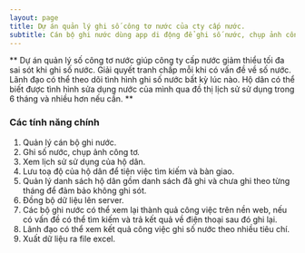 ```yaml
---
layout: page
title: Dự án quản lý ghi số công tơ nước của cty cấp nước.
subtitle: Cán bộ ghi nước dùng app di động để ghi số nước, chụp ảnh công tơ để đối soát, xem lịch sử sử dụng nước của hộ dân. Admin có thể theo dõi tiến độ ghi nước, lọc dữ liệu thu được, xuất tổng kết theo từng tháng.
---
```


** Dự án quản lý số công tơ nước giúp công ty cấp nước giảm thiểu tối đa sai sót khi ghi số nước. Giải quyết tranh chấp mỗi khi có vấn đề về số nước. Lãnh đạo có thể theo dõi tình hình ghi số nước bất kỳ lúc nào. Hộ dân có thể biết được tình hình sửa dụng nước của mình qua đồ thị lịch sử sử dụng trong 6 tháng và nhiều hơn nếu cần. **

### Các tính năng chính

1. Quản lý cán bộ ghi nước.
2. Ghi số nước, chụp ảnh công tơ.
3. Xem lịch sử sử dụng của hộ dân.
4. Lưu toạ độ của hộ dân để tiện việc tìm kiếm và bàn giao.
5. Quản lý danh sách hộ dân gồm danh sách đã ghi và chưa ghi theo từng tháng để đảm bảo không ghi sót.
6. Đồng bộ dữ liệu lên server.
7. Các bộ ghi nước có thể xem lại thành quả công việc trên nền web, nếu có vấn đề có thể tìm kiếm và trả kết quả về điện thoại sau đó ghi lại.
7. Lãnh đạo có thể xem kết quả công việc ghi số nước theo nhiều tiêu chí.
8. Xuất dữ liệu ra file excel.